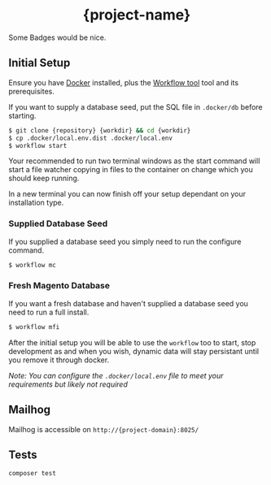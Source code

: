 <h1 align="center">{project-name}</h1>

<p align="center">

Some Badges would be nice.

</p>

## Initial Setup

Ensure you have [Docker](https://docs.docker.com/docker-for-mac/) installed, plus the [Workflow tool](https://github.com/WeareJH/workflow) tool and its prerequisites.

If you want to supply a database seed, put the SQL file in `.docker/db` before starting.

```sh
$ git clone {repository} {workdir} && cd {workdir}
$ cp .docker/local.env.dist .docker/local.env
$ workflow start
```

Your recommended to run two terminal windows as the start command will start a file watcher copying in files to the container on change which you should keep running.

In a new terminal you can now finish off your setup dependant on your installation type.

### Supplied Database Seed

If you supplied a database seed you simply need to run the configure command.

```sh
$ workflow mc
```

### Fresh Magento Database

If you want a fresh database and haven't supplied a database seed you need to run a full install.

```sh
$ workflow mfi
```

After the initial setup you will be able to use the `workflow` too to start, stop development as and when you wish, dynamic data will stay persistant until you remove it through docker.

*Note: You can configure the `.docker/local.env` file to meet your requirements but likely not required*

## Mailhog

Mailhog is accessible on `http://{project-domain}:8025/`

## Tests

```bash
composer test
```
